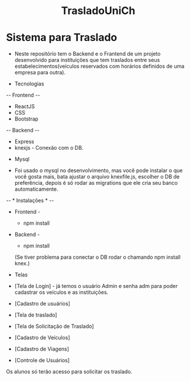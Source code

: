 <h1 align="center">TrasladoUniCh</h1>

# Sistema para Traslado

- Neste repositório tem o Backend e o Frantend de um projeto desenvolvido para instituições que tem traslados entre seus estabelecimentos(veículos reservados com horários definidos de uma empresa para outra).

* Tecnologias

 -- Frontend --
  - ReactJS 
  - CSS
  - Bootstrap
 
 -- Backend --
 - Express
 - knexjs - Conexão com o DB.

 * Mysql
  - Foi usado o mysql no desenvolvimento, mas você pode instalar o que você gosta mais, bata ajustar o arquivo knexfile.js, escolher o DB de preferência, depois é só rodar as migrations que ele cria seu banco automaticamente.


-- * Instalações * --

- Frontend -
  - npm install

- Backend - 
  - npm install 
  
  (Se tiver problema para conectar o DB rodar o chamando npm install knex.)
  

* Telas

* [Tela de Login] - já temos o usuário Admin e senha adm para poder cadastrar os veículos e as instituições.
* [Cadastro de usuários]
* [Tela de traslado]
* [Tela de Solicitação de Traslado]
* [Cadastro de Veículos]
* [Cadastro de Viagens]
* [Controle de Usuários]


Os alunos só terão acesso para solicitar os traslado.

